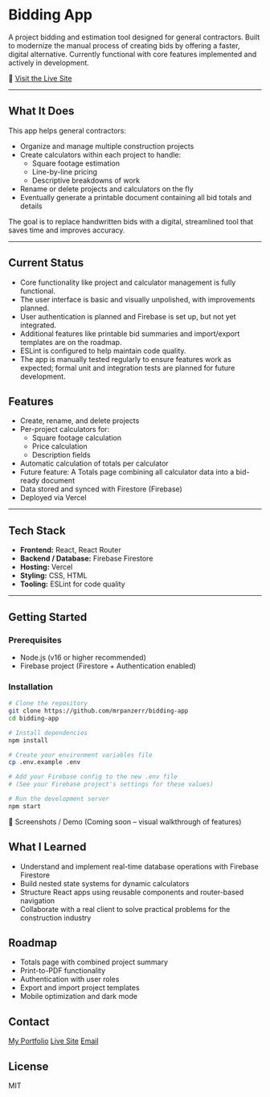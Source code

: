 # Bidding App

A project bidding and estimation tool designed for general contractors. Built to modernize the manual process of creating bids by offering a faster, digital alternative. Currently functional with core features implemented and actively in development.

🔗 [Visit the Live Site](https://bidding-app-mrpanzerr.vercel.app)

---

## What It Does

This app helps general contractors:

- Organize and manage multiple construction projects
- Create calculators within each project to handle:
  - Square footage estimation
  - Line-by-line pricing
  - Descriptive breakdowns of work
- Rename or delete projects and calculators on the fly
- Eventually generate a printable document containing all bid totals and details

The goal is to replace handwritten bids with a digital, streamlined tool that saves time and improves accuracy.

---

## Current Status
- Core functionality like project and calculator management is fully functional.
- The user interface is basic and visually unpolished, with improvements planned.
- User authentication is planned and Firebase is set up, but not yet integrated.
- Additional features like printable bid summaries and import/export templates are on the roadmap.
- ESLint is configured to help maintain code quality.
- The app is manually tested regularly to ensure features work as expected; formal unit and integration tests are planned for future development.

## Features

- Create, rename, and delete projects
- Per-project calculators for:
  - Square footage calculation
  - Price calculation
  - Description fields
- Automatic calculation of totals per calculator
- Future feature: A Totals page combining all calculator data into a bid-ready document
- Data stored and synced with Firestore (Firebase)
- Deployed via Vercel

---

## Tech Stack

- **Frontend:** React, React Router
- **Backend / Database:** Firebase Firestore
- **Hosting:** Vercel
- **Styling:** CSS, HTML
- **Tooling:** ESLint for code quality

---

## Getting Started

### Prerequisites
- Node.js (v16 or higher recommended)
- Firebase project (Firestore + Authentication enabled)

### Installation

```bash
# Clone the repository
git clone https://github.com/mrpanzerr/bidding-app
cd bidding-app

# Install dependencies
npm install

# Create your environment variables file
cp .env.example .env

# Add your Firebase config to the new .env file
# (See your Firebase project's settings for these values)

# Run the development server
npm start
```

📸 Screenshots / Demo
(Coming soon – visual walkthrough of features)

## What I Learned
- Understand and implement real-time database operations with Firebase Firestore
- Build nested state systems for dynamic calculators
- Structure React apps using reusable components and router-based navigation
- Collaborate with a real client to solve practical problems for the construction industry

## Roadmap
- Totals page with combined project summary
- Print-to-PDF functionality
- Authentication with user roles
- Export and import project templates
- Mobile optimization and dark mode

## Contact 
[My Portfolio](https://mrpanzerr.github.io/gaetano.github.io/)
[Live Site](https://bidding-app-mrpanzerr.vercel.app)
[Email](gaetanopanzer01@gmail.com)

## License
MIT

